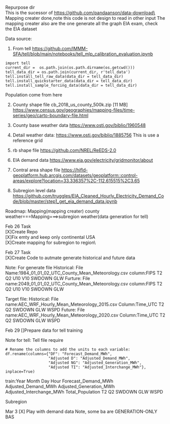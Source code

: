 Repurpose dir\
This is the sucessor of https://github.com/pandaanson/data-download\
Mapping creater done,note this code is not design to read in other input
The mapping creater also are the one generate all the graph
EIA exam, check the EIA dataset

Data source:
1. From tell
https://github.com/IMMM-SFA/tell/blob/main/notebooks/tell_mlp_calibration_evaluation.ipynb
```
import tell
current_dir =  os.path.join(os.path.dirname(os.getcwd()))
tell_data_dir = os.path.join(current_dir, r'tell_data')
tell.install_tell_raw_data(data_dir = tell_data_dir)
tell.install_quickstarter_data(data_dir = tell_data_dir)
tell.install_sample_forcing_data(data_dir = tell_data_dir)
```
Population come from here

2. County shape file cb_2018_us_county_500k.zip [11 MB]
https://www.census.gov/geographies/mapping-files/time-series/geo/carto-boundary-file.html

3. County base weather data
https://www.osti.gov/biblio/1960548

4. Detail weather data:
https://www.osti.gov/biblio/1885756
This is use a reference grid

5. rb shape file
https://github.com/NREL/ReEDS-2.0

6. EIA demand data 
https://www.eia.gov/electricity/gridmonitor/about

7. Contral area shape file
https://hifld-geoplatform.hub.arcgis.com/datasets/geoplatform::control-areas/explore?location=33.336357%2C-112.615515%2C3.65

8. Subregion level data
https://github.com/truggles/EIA_Cleaned_Hourly_Electricity_Demand_Code/blob/master/step1_get_eia_demand_data.ipynb

Roadmap:
Mapping(mapping creater)
county weather===Mapping===>subregion weather(data generation for tell)



Feb 26 Task\
[X]Create Repo\
[X]Fix emty and keep only continental USA\
[X]Create mapping for subregion to region\

Feb 27 Task\
[X]Create Code to autmate generate historical and future data

Note:
For generate file
Historical:
File Name:1984_01_01_02_UTC_County_Mean_Meteorology.csv
column:FIPS	T2	Q2	U10	V10	SWDOWN	GLW
Furture:
File name:2049_01_01_02_UTC_County_Mean_Meteorology.csv
column:FIPS	T2	Q2	U10	V10	SWDOWN	GLW


Target file:
Historical:
File name:AEC_WRF_Hourly_Mean_Meteorology_2015.csv
Column:Time_UTC	T2	Q2	SWDOWN	GLW	WSPD
Future:
File name:AEC_WRF_Hourly_Mean_Meteorology_2020.csv
Column:Time_UTC	T2	Q2	SWDOWN	GLW	WSPD


Feb 29
[]Prepare data for tell training

Note for tell:
Tell file require


    # Rename the columns to add the units to each variable:
    df.rename(columns={"DF": "Forecast_Demand_MWh",
                       "Adjusted D": "Adjusted_Demand_MWh",
                       "Adjusted NG": "Adjusted_Generation_MWh",
                       "Adjusted TI": "Adjusted_Interchange_MWh"}, inplace=True)
train:Year	Month	Day	Hour	Forecast_Demand_MWh	Adjusted_Demand_MWh	Adjusted_Generation_MWh	Adjusted_Interchange_MWh	Total_Population	T2	Q2	SWDOWN	GLW	WSPD


Subregion

Mar 3
[X] Play with demand data
Note, some ba are GENERATION-ONLY BAS





